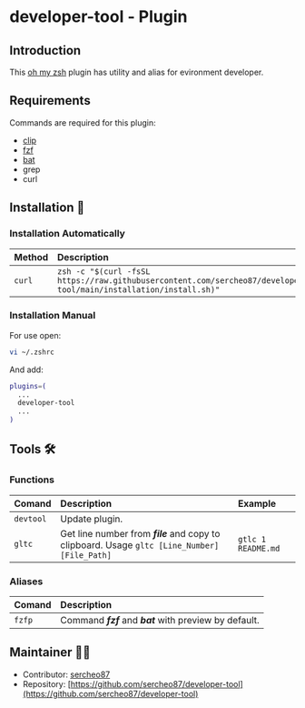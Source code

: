 # developer-tool - Plugin

## Introduction

This [oh my zsh](https://github.com/ohmyzsh/ohmyzsh) plugin has utility and alias for evironment developer.

## Requirements

Commands are required for this plugin:

* [clip](https://github.com/ohmyzsh/ohmyzsh/blob/master/lib/clipboard.zsh)
* [fzf](https://github.com/junegunn/fzf)
* [bat](https://github.com/sharkdp/bat)
* grep
* curl

## Installation 👾

### Installation Automatically

|Method               |Description                                                                                                                                      |
|:--------------------|:------------------------------------------------------------------------------------------------------------------------------------------------|
|`curl`               |`zsh -c "$(curl -fsSL https://raw.githubusercontent.com/sercheo87/developer-tool/main/installation/install.sh)"`                                 |

### Installation Manual

For use open:

```bash
vi ~/.zshrc
```

And add:

```bash
plugins=(
  ...
  developer-tool
  ...
)
```

## Tools 🛠

### Functions

|Comand        |Description                                                                                                                     |Example                                 |
|:-------------|:-------------------------------------------------------------------------------------------------------------------------------|:---------------------------------------|
|`devtool`     |Update plugin.                                                                                                                  |                                        |
|`gltc`        |Get line number from ***file*** and copy to clipboard. Usage `gltc [Line_Number] [File_Path]`                                   |`gtlc 1 README.md`                      |

### Aliases

|Comand        |Description                                                                              |
|:-------------|:----------------------------------------------------------------------------------------|
|`fzfp`        |Command ***fzf*** and ***bat*** with preview by default.                                 |

## Maintainer 🐱‍💻

* Contributor: [sercheo87](https://github.com/sercheo87)
* Repository: [https://github.com/sercheo87/developer-tool](https://github.com/sercheo87/developer-tool)
